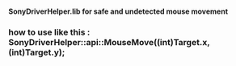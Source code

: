 #### SonyDriverHelper.lib for safe and undetected mouse movement
### how to use like this : SonyDriverHelper::api::MouseMove((int)Target.x, (int)Target.y);
